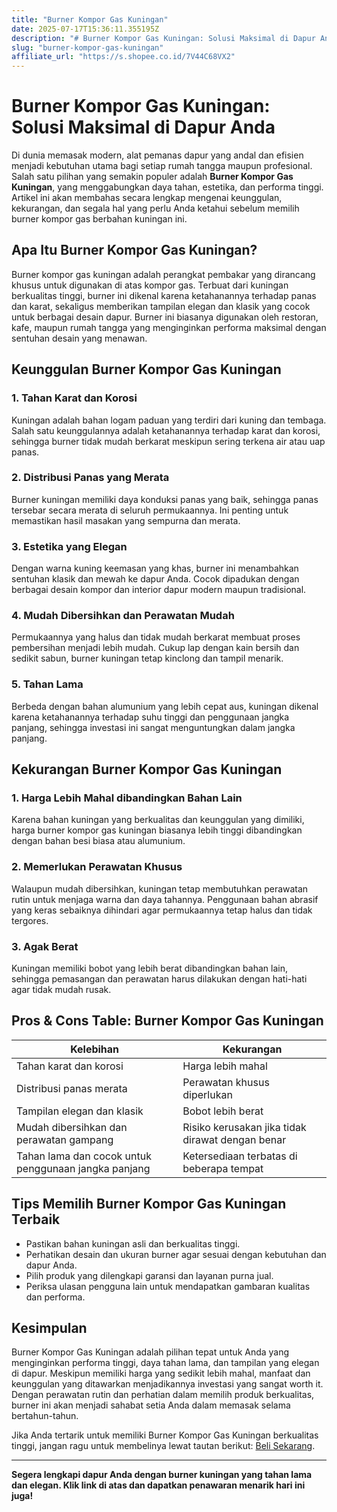 ```yaml
---
title: "Burner Kompor Gas Kuningan"
date: 2025-07-17T15:36:11.355195Z
description: "# Burner Kompor Gas Kuningan: Solusi Maksimal di Dapur Anda..."
slug: "burner-kompor-gas-kuningan"
affiliate_url: "https://s.shopee.co.id/7V44C68VX2"
---
```

# Burner Kompor Gas Kuningan: Solusi Maksimal di Dapur Anda

Di dunia memasak modern, alat pemanas dapur yang andal dan efisien menjadi kebutuhan utama bagi setiap rumah tangga maupun profesional. Salah satu pilihan yang semakin populer adalah **Burner Kompor Gas Kuningan**, yang menggabungkan daya tahan, estetika, dan performa tinggi. Artikel ini akan membahas secara lengkap mengenai keunggulan, kekurangan, dan segala hal yang perlu Anda ketahui sebelum memilih burner kompor gas berbahan kuningan ini.

## Apa Itu Burner Kompor Gas Kuningan?

Burner kompor gas kuningan adalah perangkat pembakar yang dirancang khusus untuk digunakan di atas kompor gas. Terbuat dari kuningan berkualitas tinggi, burner ini dikenal karena ketahanannya terhadap panas dan karat, sekaligus memberikan tampilan elegan dan klasik yang cocok untuk berbagai desain dapur. Burner ini biasanya digunakan oleh restoran, kafe, maupun rumah tangga yang menginginkan performa maksimal dengan sentuhan desain yang menawan.

## Keunggulan Burner Kompor Gas Kuningan

### 1. Tahan Karat dan Korosi

Kuningan adalah bahan logam paduan yang terdiri dari kuning dan tembaga. Salah satu keunggulannya adalah ketahanannya terhadap karat dan korosi, sehingga burner tidak mudah berkarat meskipun sering terkena air atau uap panas.

### 2. Distribusi Panas yang Merata

Burner kuningan memiliki daya konduksi panas yang baik, sehingga panas tersebar secara merata di seluruh permukaannya. Ini penting untuk memastikan hasil masakan yang sempurna dan merata.

### 3. Estetika yang Elegan

Dengan warna kuning keemasan yang khas, burner ini menambahkan sentuhan klasik dan mewah ke dapur Anda. Cocok dipadukan dengan berbagai desain kompor dan interior dapur modern maupun tradisional.

### 4. Mudah Dibersihkan dan Perawatan Mudah

Permukaannya yang halus dan tidak mudah berkarat membuat proses pembersihan menjadi lebih mudah. Cukup lap dengan kain bersih dan sedikit sabun, burner kuningan tetap kinclong dan tampil menarik.

### 5. Tahan Lama

Berbeda dengan bahan alumunium yang lebih cepat aus, kuningan dikenal karena ketahanannya terhadap suhu tinggi dan penggunaan jangka panjang, sehingga investasi ini sangat menguntungkan dalam jangka panjang.

## Kekurangan Burner Kompor Gas Kuningan

### 1. Harga Lebih Mahal dibandingkan Bahan Lain

Karena bahan kuningan yang berkualitas dan keunggulan yang dimiliki, harga burner kompor gas kuningan biasanya lebih tinggi dibandingkan dengan bahan besi biasa atau alumunium.

### 2. Memerlukan Perawatan Khusus

Walaupun mudah dibersihkan, kuningan tetap membutuhkan perawatan rutin untuk menjaga warna dan daya tahannya. Penggunaan bahan abrasif yang keras sebaiknya dihindari agar permukaannya tetap halus dan tidak tergores.

### 3. Agak Berat

Kuningan memiliki bobot yang lebih berat dibandingkan bahan lain, sehingga pemasangan dan perawatan harus dilakukan dengan hati-hati agar tidak mudah rusak.

## Pros & Cons Table: Burner Kompor Gas Kuningan

| Kelebihan                                       | Kekurangan                                      |
| ------------------------------------------------ | ------------------------------------------------ |
| Tahan karat dan korosi                         | Harga lebih mahal                              |
| Distribusi panas merata                         | Perawatan khusus diperlukan                     |
| Tampilan elegan dan klasik                     | Bobot lebih berat                              |
| Mudah dibersihkan dan perawatan gampang       | Risiko kerusakan jika tidak dirawat dengan benar |
| Tahan lama dan cocok untuk penggunaan jangka panjang | Ketersediaan terbatas di beberapa tempat     |

## Tips Memilih Burner Kompor Gas Kuningan Terbaik

- Pastikan bahan kuningan asli dan berkualitas tinggi.
- Perhatikan desain dan ukuran burner agar sesuai dengan kebutuhan dan dapur Anda.
- Pilih produk yang dilengkapi garansi dan layanan purna jual.
- Periksa ulasan pengguna lain untuk mendapatkan gambaran kualitas dan performa.

## Kesimpulan

Burner Kompor Gas Kuningan adalah pilihan tepat untuk Anda yang menginginkan performa tinggi, daya tahan lama, dan tampilan yang elegan di dapur. Meskipun memiliki harga yang sedikit lebih mahal, manfaat dan keunggulan yang ditawarkan menjadikannya investasi yang sangat worth it. Dengan perawatan rutin dan perhatian dalam memilih produk berkualitas, burner ini akan menjadi sahabat setia Anda dalam memasak selama bertahun-tahun.

Jika Anda tertarik untuk memiliki Burner Kompor Gas Kuningan berkualitas tinggi, jangan ragu untuk membelinya lewat tautan berikut: [Beli Sekarang](https://s.shopee.co.id/7V44C68VX2).

---

**Segera lengkapi dapur Anda dengan burner kuningan yang tahan lama dan elegan. Klik link di atas dan dapatkan penawaran menarik hari ini juga!**
